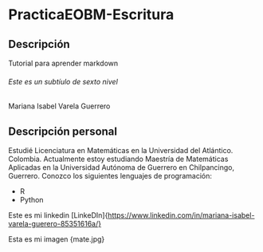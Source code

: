# PracticaEOBM-Escritura
## Descripción 
Tutorial para aprender markdown 
###### Este es un subtíulo de sexto nivel 
Mariana Isabel Varela Guerrero 

## Descripción personal
Estudié Licenciatura en Matemáticas en la Universidad del Atlántico. Colombia. Actualmente estoy estudiando Maestría de Matemáticas Aplicadas en la Universidad Autónoma de Guerrero en Chilpancingo, Guerrero. 
Conozco los siguientes lenguajes de programación:
* R
* Python 

Este es mi linkedin
[LinkeDIn]{https://www.linkedin.com/in/mariana-isabel-varela-guerero-85351616a/}

Esta es mi imagen {mate.jpg} 
